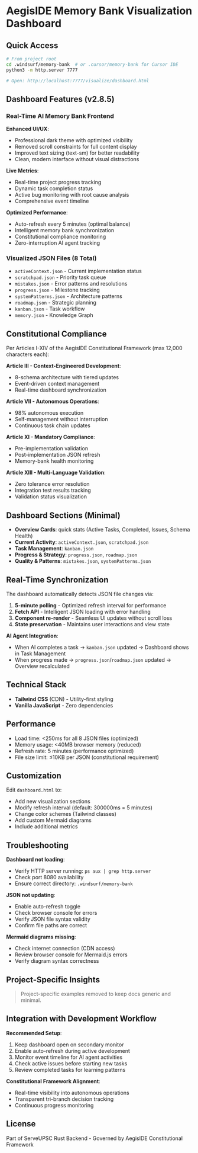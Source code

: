 # AegisIDE Memory Bank Visualization Dashboard

## Quick Access

```bash
# From project root
cd .windsurf/memory-bank  # or .cursor/memory-bank for Cursor IDE
python3 -m http.server 7777

# Open: http://localhost:7777/visualize/dashboard.html
```

## Dashboard Features (v2.8.5)

### Real-Time AI Memory Bank Frontend

**Enhanced UI/UX**:
- Professional dark theme with optimized visibility
- Removed scroll constraints for full content display
- Improved text sizing (text-sm) for better readability
- Clean, modern interface without visual distractions

**Live Metrics**:
- Real-time project progress tracking
- Dynamic task completion status
- Active bug monitoring with root cause analysis
- Comprehensive event timeline

**Optimized Performance**:
- Auto-refresh every 5 minutes (optimal balance)
- Intelligent memory bank synchronization
- Constitutional compliance monitoring
- Zero-interruption AI agent tracking

### Visualized JSON Files (8 Total)

- `activeContext.json` - Current implementation status
- `scratchpad.json` - Priority task queue
- `mistakes.json` - Error patterns and resolutions
- `progress.json` - Milestone tracking
- `systemPatterns.json` - Architecture patterns
- `roadmap.json` - Strategic planning
- `kanban.json` - Task workflow
- `memory.json` - Knowledge Graph

## Constitutional Compliance

Per Articles I-XIV of the AegisIDE Constitutional Framework (max 12,000 characters each):

**Article III - Context-Engineered Development**:
- 8-schema architecture with tiered updates
- Event-driven context management
- Real-time dashboard synchronization

**Article VII - Autonomous Operations**:
- 98% autonomous execution
- Self-management without interruption
- Continuous task chain updates

**Article XI - Mandatory Compliance**:
- Pre-implementation validation
- Post-implementation JSON refresh
- Memory-bank health monitoring

**Article XIII - Multi-Language Validation**:
- Zero tolerance error resolution
- Integration test results tracking
- Validation status visualization

## Dashboard Sections (Minimal)

- **Overview Cards**: quick stats (Active Tasks, Completed, Issues, Schema Health)
- **Current Activity**: `activeContext.json`, `scratchpad.json`
- **Task Management**: `kanban.json`
- **Progress & Strategy**: `progress.json`, `roadmap.json`
- **Quality & Patterns**: `mistakes.json`, `systemPatterns.json`

## Real-Time Synchronization

The dashboard automatically detects JSON file changes via:
1. **5-minute polling** - Optimized refresh interval for performance
2. **Fetch API** - Intelligent JSON loading with error handling
3. **Component re-render** - Seamless UI updates without scroll loss
4. **State preservation** - Maintains user interactions and view state

**AI Agent Integration**:
- When AI completes a task → `kanban.json` updated → Dashboard shows in Task Management
- When progress made → `progress.json`/`roadmap.json` updated → Overview recalculated

## Technical Stack

- **Tailwind CSS** (CDN) - Utility-first styling
- **Vanilla JavaScript** - Zero dependencies

## Performance

- Load time: <250ms for all 8 JSON files (optimized)
- Memory usage: <40MB browser memory (reduced)
- Refresh rate: 5 minutes (performance optimized)
- File size limit: ≤10KB per JSON (constitutional requirement)

## Customization

Edit `dashboard.html` to:
- Add new visualization sections
- Modify refresh interval (default: 300000ms = 5 minutes)
- Change color schemes (Tailwind classes)
- Add custom Mermaid diagrams
- Include additional metrics

## Troubleshooting

**Dashboard not loading**:
- Verify HTTP server running: `ps aux | grep http.server`
- Check port 8080 availability
- Ensure correct directory: `.windsurf/memory-bank`

**JSON not updating**:
- Enable auto-refresh toggle
- Check browser console for errors
- Verify JSON file syntax validity
- Confirm file paths are correct

**Mermaid diagrams missing**:
- Check internet connection (CDN access)
- Review browser console for Mermaid.js errors
- Verify diagram syntax correctness

## Project-Specific Insights

> Project-specific examples removed to keep docs generic and minimal.

## Integration with Development Workflow

**Recommended Setup**:
1. Keep dashboard open on secondary monitor
2. Enable auto-refresh during active development
3. Monitor event timeline for AI agent activities
4. Check active issues before starting new tasks
5. Review completed tasks for learning patterns

**Constitutional Framework Alignment**:
- Real-time visibility into autonomous operations
- Transparent tri-branch decision tracking
- Continuous progress monitoring

## License

Part of ServeUPSC Rust Backend - Governed by AegisIDE Constitutional Framework
